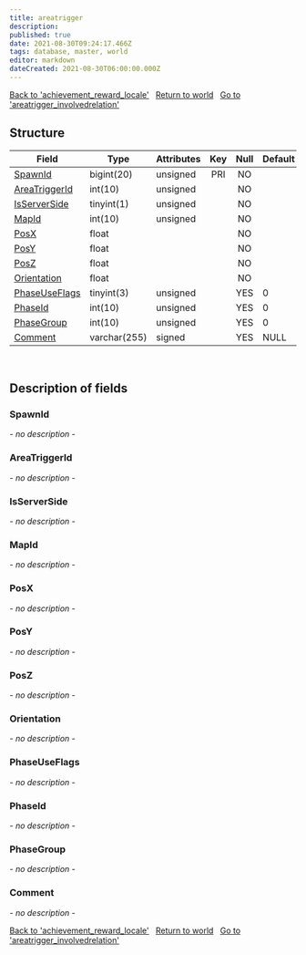 ```yaml
---
title: areatrigger
description: 
published: true
date: 2021-08-30T09:24:17.466Z
tags: database, master, world
editor: markdown
dateCreated: 2021-08-30T06:00:00.000Z
---
```


<a href="https://dev.trinitycore.info/en/database/master/world/achievement_reward_locale" class="mt-5 v-btn v-btn--depressed v-btn--flat v-btn--outlined theme--light v-size--default darkblue--text text--lighten-3"><span class="v-btn__content"><i aria-hidden="true" class="v-icon notranslate v-icon--left mdi mdi-arrow-left theme--light"></i><span>Back to 'achievement_reward_locale'</span></span></a>&nbsp;&nbsp;&nbsp;<a href="https://dev.trinitycore.info/en/database/master/world/home" class="mt-5 v-btn v-btn--depressed v-btn--flat v-btn--outlined theme--light v-size--default darkblue--text text--lighten-3"><span class="v-btn__content"><i aria-hidden="true" class="v-icon notranslate v-icon--left mdi mdi-home-outline theme--light"></i><span>Return to world</span></span></a>&nbsp;&nbsp;&nbsp;<a href="https://dev.trinitycore.info/en/database/master/world/areatrigger_involvedrelation" class="mt-5 v-btn v-btn--depressed v-btn--flat v-btn--outlined theme--light v-size--default darkblue--text text--lighten-3"><span class="v-btn__content"><span>Go to 'areatrigger_involvedrelation'</span><i aria-hidden="true" class="v-icon notranslate v-icon--right mdi mdi-arrow-right theme--light"></i></span></a>

## Structure

| Field | Type | Attributes | Key | Null | Default | Extra | Comment |
| --- | --- | --- | :---: | :---: | --- | --- | --- |
| [SpawnId](#SpawnId) | bigint(20) | unsigned | PRI | NO |  |  |  |
| [AreaTriggerId](#AreaTriggerId) | int(10) | unsigned |  | NO |  |  |  |
| [IsServerSide](#IsServerSide) | tinyint(1) | unsigned |  | NO |  |  |  |
| [MapId](#MapId) | int(10) | unsigned |  | NO |  |  |  |
| [PosX](#PosX) | float |  |  | NO |  |  |  |
| [PosY](#PosY) | float |  |  | NO |  |  |  |
| [PosZ](#PosZ) | float |  |  | NO |  |  |  |
| [Orientation](#Orientation) | float |  |  | NO |  |  |  |
| [PhaseUseFlags](#PhaseUseFlags) | tinyint(3) | unsigned |  | YES | 0 |  |  |
| [PhaseId](#PhaseId) | int(10) | unsigned |  | YES | 0 |  |  |
| [PhaseGroup](#PhaseGroup) | int(10) | unsigned |  | YES | 0 |  |  |
| [Comment](#Comment) | varchar(255) | signed |  | YES | NULL |  |  |
&nbsp;
## Description of fields

### SpawnId
*- no description -*
&nbsp;

### AreaTriggerId
*- no description -*
&nbsp;

### IsServerSide
*- no description -*
&nbsp;

### MapId
*- no description -*
&nbsp;

### PosX
*- no description -*
&nbsp;

### PosY
*- no description -*
&nbsp;

### PosZ
*- no description -*
&nbsp;

### Orientation
*- no description -*
&nbsp;

### PhaseUseFlags
*- no description -*
&nbsp;

### PhaseId
*- no description -*
&nbsp;

### PhaseGroup
*- no description -*
&nbsp;

### Comment
*- no description -*
&nbsp;

<a href="https://dev.trinitycore.info/en/database/master/world/achievement_reward_locale" class="mt-5 v-btn v-btn--depressed v-btn--flat v-btn--outlined theme--light v-size--default darkblue--text text--lighten-3"><span class="v-btn__content"><i aria-hidden="true" class="v-icon notranslate v-icon--left mdi mdi-arrow-left theme--light"></i><span>Back to 'achievement_reward_locale'</span></span></a>&nbsp;&nbsp;&nbsp;<a href="https://dev.trinitycore.info/en/database/master/world/home" class="mt-5 v-btn v-btn--depressed v-btn--flat v-btn--outlined theme--light v-size--default darkblue--text text--lighten-3"><span class="v-btn__content"><i aria-hidden="true" class="v-icon notranslate v-icon--left mdi mdi-home-outline theme--light"></i><span>Return to world</span></span></a>&nbsp;&nbsp;&nbsp;<a href="https://dev.trinitycore.info/en/database/master/world/areatrigger_involvedrelation" class="mt-5 v-btn v-btn--depressed v-btn--flat v-btn--outlined theme--light v-size--default darkblue--text text--lighten-3"><span class="v-btn__content"><span>Go to 'areatrigger_involvedrelation'</span><i aria-hidden="true" class="v-icon notranslate v-icon--right mdi mdi-arrow-right theme--light"></i></span></a>

